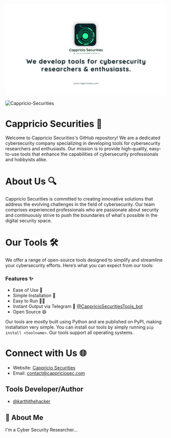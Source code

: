 <img src="https://github.com/Cappricio-Securities/.github/blob/main/images/head.png?raw=true" >
<p align="left"> <img src="https://komarev.com/ghpvc/?username=Cappricio-Securities&label=Profile%20views&color=0e75b6&style=flat" alt="Cappricio-Securities" /> </p>


# Cappricio Securities 🚀
Welcome to Cappricio Securities's GitHub repository! We are a dedicated cybersecurity company specializing in developing tools for cybersecurity researchers and enthusiasts. Our mission is to provide high-quality, easy-to-use tools that enhance the capabilities of cybersecurity professionals and hobbyists alike.


# About Us 🔍
Cappricio Securities is committed to creating innovative solutions that address the evolving challenges in the field of cybersecurity. Our team comprises experienced professionals who are passionate about security and continuously strive to push the boundaries of what's possible in the digital security space.


# Our Tools 🛠️
We offer a range of open-source tools designed to simplify and streamline your cybersecurity efforts. Here’s what you can expect from our tools:

### Features ✨
- Ease of Use 🤩
- Simple Installation 🥳
- Easy to Run 🏃🏼
- Instant Output via Telegram  🔔 [@CappricioSecuritiesTools_bot](https://web.telegram.org/k/#@CappricioSecuritiesTools_bot)
- Open Source 😄

Our tools are mostly built using Python and are published on PyPI, making installation very simple. You can install our tools by simply running `pip install <toolname>`. Our tools support all operating systems.

# Connect with Us 🌐
- Website: [Cappricio Securities](https://cappriciosec.com)
- Email: contact@cappriciosec.com

## Tools Developer/Author

- [@karthithehacker](https://github.com/karthi-the-hacker)

## 🚀 About Me

I'm a Cyber Security Researcher...
